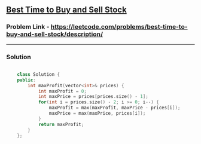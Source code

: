 ## [Best Time to Buy and Sell Stock](https://leetcode.com/problems/best-time-to-buy-and-sell-stock/description/)

### Problem Link - https://leetcode.com/problems/best-time-to-buy-and-sell-stock/description/

---

### Solution

```cpp

    class Solution {
    public:
        int maxProfit(vector<int>& prices) {
            int maxProfit = 0;
            int maxPrice = prices[prices.size() - 1];
            for(int i = prices.size() - 2; i >= 0; i--) {
                maxProfit = max(maxProfit, maxPrice - prices[i]);
                maxPrice = max(maxPrice, prices[i]);
            }
            return maxProfit;
        }
    };
    

```